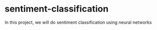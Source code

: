 # sentiment-classification
In this project, we will do sentiment classification using neural networks

